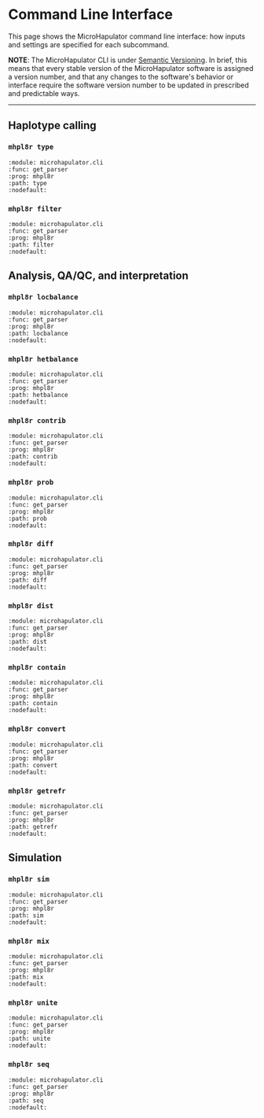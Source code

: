 # Command Line Interface

This page shows the MicroHapulator command line interface: how inputs and settings are specified for each subcommand.

**NOTE**: The MicroHapulator CLI is under [Semantic Versioning](https://semver.org/).
In brief, this means that every stable version of the MicroHapulator software is assigned a version number, and that any changes to the software's behavior or interface require the software version number to be updated in prescribed and predictable ways.

-----------

## Haplotype calling

### `mhpl8r type`

```{argparse}
:module: microhapulator.cli
:func: get_parser
:prog: mhpl8r
:path: type
:nodefault:
```

### `mhpl8r filter`

```{argparse}
:module: microhapulator.cli
:func: get_parser
:prog: mhpl8r
:path: filter
:nodefault:
```


## Analysis, QA/QC, and interpretation

### `mhpl8r locbalance`

```{argparse}
:module: microhapulator.cli
:func: get_parser
:prog: mhpl8r
:path: locbalance
:nodefault:
```

### `mhpl8r hetbalance`

```{argparse}
:module: microhapulator.cli
:func: get_parser
:prog: mhpl8r
:path: hetbalance
:nodefault:
```

### `mhpl8r contrib`

```{argparse}
:module: microhapulator.cli
:func: get_parser
:prog: mhpl8r
:path: contrib
:nodefault:
```

### `mhpl8r prob`

```{argparse}
:module: microhapulator.cli
:func: get_parser
:prog: mhpl8r
:path: prob
:nodefault:
```

### `mhpl8r diff`

```{argparse}
:module: microhapulator.cli
:func: get_parser
:prog: mhpl8r
:path: diff
:nodefault:
```

### `mhpl8r dist`

```{argparse}
:module: microhapulator.cli
:func: get_parser
:prog: mhpl8r
:path: dist
:nodefault:
```

### `mhpl8r contain`

```{argparse}
:module: microhapulator.cli
:func: get_parser
:prog: mhpl8r
:path: contain
:nodefault:
```

### `mhpl8r convert`

```{argparse}
:module: microhapulator.cli
:func: get_parser
:prog: mhpl8r
:path: convert
:nodefault:
```

### `mhpl8r getrefr`

```{argparse}
:module: microhapulator.cli
:func: get_parser
:prog: mhpl8r
:path: getrefr
:nodefault:
```


## Simulation

### `mhpl8r sim`

```{argparse}
:module: microhapulator.cli
:func: get_parser
:prog: mhpl8r
:path: sim
:nodefault:
```

### `mhpl8r mix`

```{argparse}
:module: microhapulator.cli
:func: get_parser
:prog: mhpl8r
:path: mix
:nodefault:
```

### `mhpl8r unite`

```{argparse}
:module: microhapulator.cli
:func: get_parser
:prog: mhpl8r
:path: unite
:nodefault:
```

### `mhpl8r seq`

```{argparse}
:module: microhapulator.cli
:func: get_parser
:prog: mhpl8r
:path: seq
:nodefault:
```
